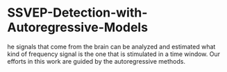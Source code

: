 # SSVEP-Detection-with-Autoregressive-Models
he signals that come from the brain can be analyzed and estimated what kind of frequency signal is the one that is stimulated in a time window. Our efforts in this work are guided by the autoregressive methods.
